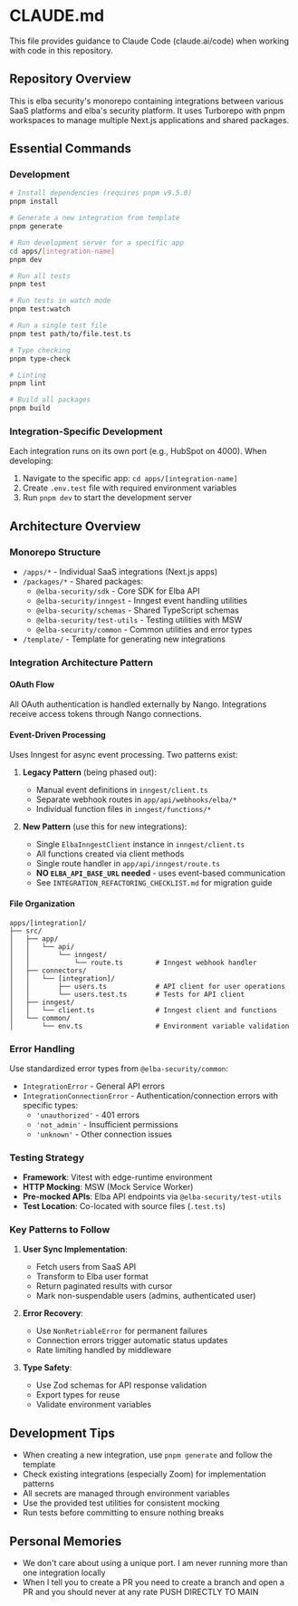 # CLAUDE.md

This file provides guidance to Claude Code (claude.ai/code) when working with code in this repository.

## Repository Overview

This is elba security's monorepo containing integrations between various SaaS platforms and elba's security platform. It uses Turborepo with pnpm workspaces to manage multiple Next.js applications and shared packages.

## Essential Commands

### Development

```bash
# Install dependencies (requires pnpm v9.5.0)
pnpm install

# Generate a new integration from template
pnpm generate

# Run development server for a specific app
cd apps/[integration-name]
pnpm dev

# Run all tests
pnpm test

# Run tests in watch mode
pnpm test:watch

# Run a single test file
pnpm test path/to/file.test.ts

# Type checking
pnpm type-check

# Linting
pnpm lint

# Build all packages
pnpm build
```

### Integration-Specific Development

Each integration runs on its own port (e.g., HubSpot on 4000). When developing:

1. Navigate to the specific app: `cd apps/[integration-name]`
2. Create `.env.test` file with required environment variables
3. Run `pnpm dev` to start the development server

## Architecture Overview

### Monorepo Structure

- `/apps/*` - Individual SaaS integrations (Next.js apps)
- `/packages/*` - Shared packages:
  - `@elba-security/sdk` - Core SDK for Elba API
  - `@elba-security/inngest` - Inngest event handling utilities
  - `@elba-security/schemas` - Shared TypeScript schemas
  - `@elba-security/test-utils` - Testing utilities with MSW
  - `@elba-security/common` - Common utilities and error types
- `/template/` - Template for generating new integrations

### Integration Architecture Pattern

#### OAuth Flow

All OAuth authentication is handled externally by Nango. Integrations receive access tokens through Nango connections.

#### Event-Driven Processing

Uses Inngest for async event processing. Two patterns exist:

1. **Legacy Pattern** (being phased out):

   - Manual event definitions in `inngest/client.ts`
   - Separate webhook routes in `app/api/webhooks/elba/*`
   - Individual function files in `inngest/functions/*`

2. **New Pattern** (use this for new integrations):
   - Single `ElbaInngestClient` instance in `inngest/client.ts`
   - All functions created via client methods
   - Single route handler in `app/api/inngest/route.ts`
   - **NO `ELBA_API_BASE_URL` needed** - uses event-based communication
   - See `INTEGRATION_REFACTORING_CHECKLIST.md` for migration guide

#### File Organization

```
apps/[integration]/
├── src/
│   ├── app/
│   │   └── api/
│   │       └── inngest/
│   │           └── route.ts        # Inngest webhook handler
│   ├── connectors/
│   │   └── [integration]/
│   │       ├── users.ts            # API client for user operations
│   │       └── users.test.ts       # Tests for API client
│   ├── inngest/
│   │   └── client.ts               # Inngest client and functions
│   └── common/
│       └── env.ts                  # Environment variable validation
```

### Error Handling

Use standardized error types from `@elba-security/common`:

- `IntegrationError` - General API errors
- `IntegrationConnectionError` - Authentication/connection errors with specific types:
  - `'unauthorized'` - 401 errors
  - `'not_admin'` - Insufficient permissions
  - `'unknown'` - Other connection issues

### Testing Strategy

- **Framework**: Vitest with edge-runtime environment
- **HTTP Mocking**: MSW (Mock Service Worker)
- **Pre-mocked APIs**: Elba API endpoints via `@elba-security/test-utils`
- **Test Location**: Co-located with source files (`.test.ts`)

### Key Patterns to Follow

1. **User Sync Implementation**:

   - Fetch users from SaaS API
   - Transform to Elba user format
   - Return paginated results with cursor
   - Mark non-suspendable users (admins, authenticated user)

2. **Error Recovery**:

   - Use `NonRetriableError` for permanent failures
   - Connection errors trigger automatic status updates
   - Rate limiting handled by middleware

3. **Type Safety**:
   - Use Zod schemas for API response validation
   - Export types for reuse
   - Validate environment variables

## Development Tips

- When creating a new integration, use `pnpm generate` and follow the template
- Check existing integrations (especially Zoom) for implementation patterns
- All secrets are managed through environment variables
- Use the provided test utilities for consistent mocking
- Run tests before committing to ensure nothing breaks

## Personal Memories

- We don't care about using a unique port. I am never running more than one integration locally
- When I tell you to create a PR you need to create a branch and open a PR and you should never at any rate PUSH DIRECTLY TO MAIN
